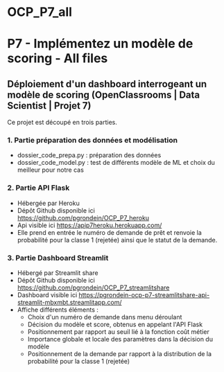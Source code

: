 # OCP_P7_all
# P7 - Implémentez un modèle de scoring - All files 
## Déploiement d'un dashboard interrogeant un modèle de scoring (OpenClassrooms | Data Scientist | Projet 7)

Ce projet est découpé en trois parties.

### 1. Partie préparation des données et modélisation
- dossier_code_prepa.py : préparation des données 
- dossier_code_model.py : test de différents modèle de ML et choix du meilleur pour notre cas
    
### 2. Partie API Flask 
- Hébergée par Heroku 
- Dépôt Github disponible ici https://github.com/pgrondein/OCP_P7_heroku
- Api visible ici https://apip7heroku.herokuapp.com/
- Elle prend en entrée le numéro de demande de prêt et renvoie la probabilité pour la classe 1 (rejetée) ainsi que le statut de la demande.

### 3. Partie Dashboard Streamlit 
- Hébergé par Streamlit share 
- Dépôt Github disponible ici https://github.com/pgrondein/OCP_P7_streamlitshare
- Dashboard visible ici https://pgrondein-ocp-p7-streamlitshare-api-streamlit-mbxmbt.streamlitapp.com/
- Affiche différents éléments :
    - Choix d'un numéro de demande dans menu déroulant
    - Décision du modèle et score, obtenus en appelant l'API Flask
    - Positionnement par rapport au seuil lié à la fonction coût métier
    - Importance globale et locale des paramètres dans la décision du modèle
    - Positionnement de la demande par rapport à la distribution de la probabilité pour la classe 1 (rejetée)
                                                            
